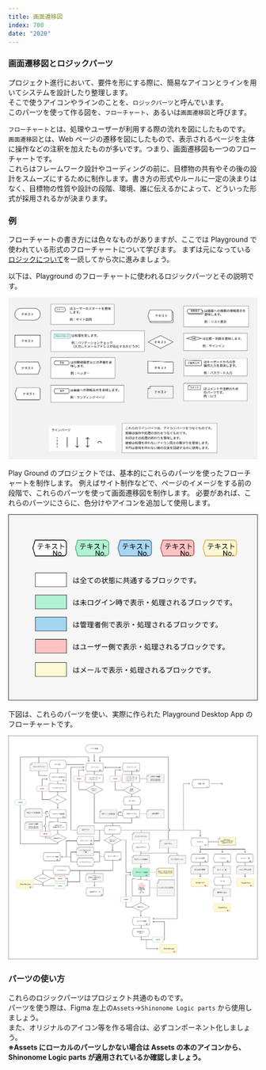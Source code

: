 ```yaml
---
title: 画面遷移図
index: 700
date: "2020"
---
```


### 画面遷移図とロジックパーツ

プロジェクト進行において、要件を形にする際に、簡易なアイコンとラインを用いてシステムを設計したり整理します。  
そこで使うアイコンやラインのことを、`ロジックパーツ`と呼んでいます。  
このパーツを使って作る図を、`フローチャート`、あるいは`画面遷移図`と呼びます。

`フローチャート`とは、処理やユーザーが利用する際の流れを図にしたものです。  
`画面遷移図`とは、Web ページの遷移を図にしたもので、表示されるページを主体に操作などの注釈を加えたものが多いです。つまり、画面遷移図も一つのフローチャートです。  
これらはフレームワーク設計やコーディングの前に、目標物の共有やその後の設計をスムーズにするために制作します。書き方の形式やルールに一定の決まりはなく、目標物の性質や設計の段階、環境、誰に伝えるかによって、どういった形式が採用されるかが決まります。

### 例

フローチャートの書き方には色々なものがありますが、ここでは Playground で使われている形式のフローチャートについて学びます。
まずは元になっている[ロジックについて](http://www.cs.shinshu-u.ac.jp/Lecture/Prog2/Prog1/class04.pdf)を一読してから次に進みましょう。

以下は、Playground のフローチャートに使われるロジックパーツとその説明です。

![ロジックパーツ](./logicParts.png)

Play Ground のプロジェクトでは、基本的にこれらのパーツを使ったフローチャートを制作します。
例えばサイト制作などで、ページのイメージをする前の段階で、これらのパーツを使って画面遷移図を制作します。
必要があれば、これらのパーツにさらに、色分けやアイコンを追加して使用します。

![例](./example.png)

下図は、これらのパーツを使い、実際に作られた Playground Desktop App のフローチャートです。

![Play Ground App フローチャート](./playGroundApp.png)

### パーツの使い方

これらのロジックパーツはプロジェクト共通のものです。  
パーツを使う際は、Figma 左上の`Assets`→`Shinonome Logic parts` から使用しましょう。  
また、オリジナルのアイコン等を作る場合は、必ずコンポーネント化しましょう。  
**※Assets にローカルのパーツしかない場合は Assets の本のアイコンから、Shinonome Logic parts が適用されているか確認しましょう。**
